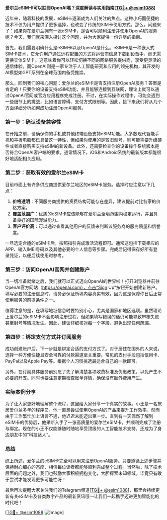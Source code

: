 **爱尔兰eSIM卡可以註冊OpenAI嗎？深度解读与实用指南[[TG💪+ @esim1088](https://t.me/s/esim1088)]**

近年来，随着科技的发展，eSIM卡逐渐成为人们关注的焦点。这种小巧而便捷的技术不仅为用户提供了更多选择，也改变了传统的SIM卡使用方式。那么，问题来了：如果你在爱尔兰拥有一张eSIM卡，是否可以顺利注册并使用OpenAI的服务呢？今天，我们就来深入探讨这个问题，并为大家提供一份详尽的指南。

首先，我们需要明确什么是eSIM卡以及OpenAI是什么。eSIM卡是一种嵌入式SIM卡技术，它允许用户通过远程配置的方式将运营商信息下载到设备中，而无需更换实体SIM卡。这意味着你可以轻松切换不同的网络服务提供商，享受更灵活的通信体验。而OpenAI则是一家专注于人工智能研究和应用的领先机构，其开发的AI模型如GPT系列在全球范围内备受推崇。

那么，回到我们的核心问题：爱尔兰的eSIM卡是否支持注册OpenAI服务？答案是肯定的！只要你的设备支持eSIM功能，并且能够连接到互联网，理论上就可以通过OpenAI官网或官方应用程序完成注册。不过，在实际操作过程中，可能会遇到一些细节上的挑战，比如语言障碍、支付方式限制等。因此，接下来我们将从几个方面详细分析如何成功注册OpenAI服务。

### 第一步：确认设备兼容性

在开始之前，请确保你的手机或其他终端设备支持eSIM功能。大多数现代智能手机和平板电脑都已具备这一特性，但如果你使用的是较旧型号，则可能需要升级硬件或者直接购买支持eSIM的新设备。此外，还需要检查你的设备操作系统版本是否符合OpenAI客户端的要求。通常情况下，iOS和Android系统的最新版本都能很好地适配相关应用。

### 第二步：获取有效的爱尔兰eSIM卡

目前市面上有许多供应商提供爱尔兰地区的eSIM卡服务。选择时应注意以下几点：
1. **价格透明**：不同服务商提供的资费结构可能存在差异，建议提前对比各家的价格方案。
2. **覆盖范围广**：优质的eSIM卡应该能够在爱尔兰全境范围内稳定运行，并且具备良好的国际漫游能力。
3. **客户评价高**：可以通过查看其他用户的反馈来判断该服务商的服务质量和信誉度。

一旦选定合适的eSIM卡后，按照指引完成激活流程即可。通常这包括下载相应的APP、输入IMEI号码以及其他必要的个人信息等步骤。完成后记得保存好所有登录凭证，以便后续使用时参考。

### 第三步：访问OpenAI官网并创建账户

当一切准备就绪之后，我们就可以正式迈向OpenAI的世界啦！打开浏览器并前往OpenAI官方网站（https://openai.com），点击“Sign Up”按钮开始创建新账户。填写必要的注册信息时，请务必保证所填内容真实有效，因为这是保障你日后正常使用服务的前提条件之一。

值得注意的是，在填写地址信息时要特别小心，尤其是国家和地区选项。虽然理论上爱尔兰的eSIM卡不会影响注册过程，但如果填写错误的话仍可能导致审核失败甚至封号等情况发生。因此，建议仔细核对每一个字段，避免出现任何疏漏。

### 第四步：绑定支付方式并订阅服务

成功创建账户后，下一步就是绑定合适的支付方式了。对于居住在国外的人来说，选择一种方便快捷且安全可靠的付款渠道至关重要。常见的支付手段包括信用卡、PayPal以及Apple Pay等。根据个人习惯挑选最适合自己的一款即可。

另外，在订阅具体服务前别忘了先了解清楚各项收费标准及优惠政策，以免产生不必要的开支。同时也要注意定期检查账单详情，确保没有额外费用产生。

### 实际案例分享

为了让大家更好地理解整个流程，这里给大家分享一个真实的故事。小王是一名旅居爱尔兰多年的程序员，他一直想尝试使用OpenAI的产品来提升工作效率。然而由于工作繁忙加上语言不通，他迟迟未能迈出第一步。直到有一天偶然了解到eSIM卡的优势后，他果断入手了一张高质量的爱尔兰eSIM卡，并顺利完成了注册与绑定。现在的小王不仅能够随时随地享受顶级的人工智能技术支持，还成为了身边朋友中的“科技达人”。

### 总结

综上所述，爱尔兰的eSIM卡完全可以用来注册OpenAI服务。只要遵循上述步骤并保持耐心细心的态度，相信每位读者都能够顺利完成整个过程。当然啦，除了技术层面的问题之外，我们也鼓励大家积极拥抱变化，大胆探索未知领域。毕竟只有敢于尝试才能发现更多可能性呀！

最后再次提醒大家关注我们的Telegram频道[[TG💪+ @esim1088](https://t.me/s/esim1088)]，那里会持续更新有关eSIM卡及各类数字产品的最新资讯哦～让我们一起携手迈进更加智能化的时代吧！

[[TG💪+ @esim1088](https://t.me/s/esim1088) ![Image](https://i.postimg.cc/4NQfJmqS/Snipaste-2025-05-13-00-14-12.png)]